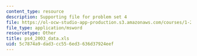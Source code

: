 ```yaml
---
content_type: resource
description: Supporting file for problem set 4
file: https://ol-ocw-studio-app-production.s3.amazonaws.com/courses/1-224j-carrier-systems-fall-2003/5c7874a9dad3cc556ed3636d37924eef_ps4_2003_data.xls
file_type: application/msword
resourcetype: Other
title: ps4_2003_data.xls
uid: 5c7874a9-dad3-cc55-6ed3-636d37924eef
---
```

